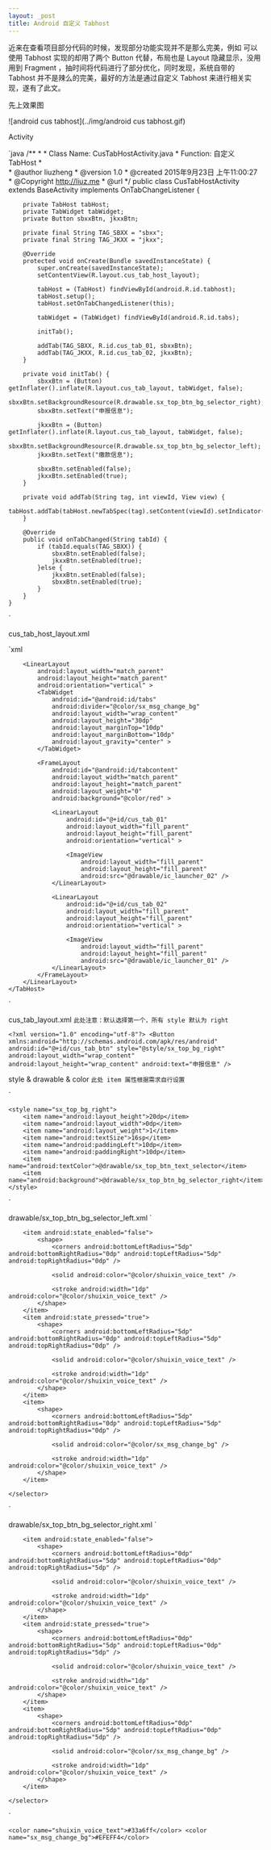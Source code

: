 ```yaml
---
layout: _post
title: Android 自定义 Tabhost 
---
```


 近来在查看项目部分代码的时候，发现部分功能实现并不是那么完美，例如  可以使用 Tabhost 实现的却用了两个 Button 代替，布局也是 Layout 隐藏显示，没用用到 Fragment ，抽时间将代码进行了部分优化，同时发现，系统自带的 Tabhost 并不是辣么的完美，最好的方法是通过自定义 Tabhost 来进行相关实现，遂有了此文。


 先上效果图
 
 ![android cus tabhost](../img/android cus tabhost.gif)
 
 Activity 

`java
	 /**
	 * 
	 *  Class Name: CusTabHostActivity.java
	 *  Function: 自定义 TabHost
	 *  
	 *  @author liuzheng
	 *  @version 1.0 
	 *  @created 2015年9月23日 上午11:00:27
	 *  @Copyright http://liuz.me 
	 *  @url
	 */
	public class CusTabHostActivity extends BaseActivity implements OnTabChangeListener {
		
		private TabHost tabHost;
		private TabWidget tabWidget;
		private Button sbxxBtn, jkxxBtn;
		
		private final String TAG_SBXX = "sbxx";
		private final String TAG_JKXX = "jkxx";
		
		@Override
		protected void onCreate(Bundle savedInstanceState) {
			super.onCreate(savedInstanceState);
			setContentView(R.layout.cus_tab_host_layout);
			
			tabHost = (TabHost) findViewById(android.R.id.tabhost);
			tabHost.setup();
			tabHost.setOnTabChangedListener(this);
			
			tabWidget = (TabWidget) findViewById(android.R.id.tabs);
			
			initTab();
			
			addTab(TAG_SBXX, R.id.cus_tab_01, sbxxBtn);
			addTab(TAG_JKXX, R.id.cus_tab_02, jkxxBtn);
		}

		private void initTab() {
			sbxxBtn = (Button) getInflater().inflate(R.layout.cus_tab_layout, tabWidget, false);
			sbxxBtn.setBackgroundResource(R.drawable.sx_top_btn_bg_selector_right);
			sbxxBtn.setText("申报信息");
			
			jkxxBtn = (Button) getInflater().inflate(R.layout.cus_tab_layout, tabWidget, false);
			sbxxBtn.setBackgroundResource(R.drawable.sx_top_btn_bg_selector_left);
			jkxxBtn.setText("缴款信息");

			sbxxBtn.setEnabled(false);
			jkxxBtn.setEnabled(true);
		}
		
		private void addTab(String tag, int viewId, View view) {
			tabHost.addTab(tabHost.newTabSpec(tag).setContent(viewId).setIndicator(view));
		}

		@Override
		public void onTabChanged(String tabId) {
			if (tabId.equals(TAG_SBXX)) {
				sbxxBtn.setEnabled(false);
				jkxxBtn.setEnabled(true);
			}else {
				jkxxBtn.setEnabled(false);
				sbxxBtn.setEnabled(true);
			}
		}
	}

`


 cus_tab_host_layout.xml 
 
`xml
  	<?xml version="1.0" encoding="utf-8"?>
	<TabHost xmlns:android="http://schemas.android.com/apk/res/android"
	    xmlns:tools="http://schemas.android.com/tools"
	    android:id="@android:id/tabhost"
	    android:layout_width="match_parent"
	    android:layout_height="match_parent" >

	    <LinearLayout
	        android:layout_width="match_parent"
	        android:layout_height="match_parent"
	        android:orientation="vertical" >
	        <TabWidget
	            android:id="@android:id/tabs"
	            android:divider="@color/sx_msg_change_bg" 
	            android:layout_width="wrap_content"
	            android:layout_height="30dp"
	            android:layout_marginTop="10dp"
	            android:layout_marginBottom="10dp"
	            android:layout_gravity="center" >
	        </TabWidget>

	        <FrameLayout
	            android:id="@android:id/tabcontent"
	            android:layout_width="match_parent"
	            android:layout_height="match_parent"
	            android:layout_weight="0"
	            android:background="@color/red" >

	            <LinearLayout
	                android:id="@+id/cus_tab_01"
	                android:layout_width="fill_parent"
	                android:layout_height="fill_parent"
	                android:orientation="vertical" >

	                <ImageView
	                    android:layout_width="fill_parent"
	                    android:layout_height="fill_parent"
	                    android:src="@drawable/ic_launcher_02" />
	            </LinearLayout>

	            <LinearLayout
	                android:id="@+id/cus_tab_02"
	                android:layout_width="fill_parent"
	                android:layout_height="fill_parent"
	                android:orientation="vertical" >

	                <ImageView
	                    android:layout_width="fill_parent"
	                    android:layout_height="fill_parent"
	                    android:src="@drawable/ic_launcher_01" />
	            </LinearLayout>
	        </FrameLayout>
	    </LinearLayout>
	</TabHost>
`

cus_tab_layout.xml   `此处注意：默认选择第一个，所有 style 默认为 right `

`
	<?xml version="1.0" encoding="utf-8"?>
	<Button xmlns:android="http://schemas.android.com/apk/res/android"
	    android:id="@+id/cus_tab_btn"
	    style="@style/sx_top_bg_right"  
	    android:layout_width="wrap_content"
	    android:layout_height="wrap_content"
	    android:text="申报信息" />
`



style & drawable & color  `此处 item 属性根据需求自行设置`

`
    <style name="sx_top_bg_left">
        <item name="android:layout_height">20dp</item>
        <item name="android:layout_width">0dp</item>
        <item name="android:layout_weight">1</item>
        <item name="android:textSize">16sp</item>
        <item name="android:paddingLeft">10dp</item>
        <item name="android:paddingRight">10dp</item>
        <item name="android:textColor">@drawable/sx_top_btn_text_selector</item>
        <item name="android:background">@drawable/sx_top_btn_bg_selector_left</item>
    </style>

    <style name="sx_top_bg_right">
        <item name="android:layout_height">20dp</item>
        <item name="android:layout_width">0dp</item>
        <item name="android:layout_weight">1</item>
        <item name="android:textSize">16sp</item>
        <item name="android:paddingLeft">10dp</item>
        <item name="android:paddingRight">10dp</item>
        <item name="android:textColor">@drawable/sx_top_btn_text_selector</item>
        <item name="android:background">@drawable/sx_top_btn_bg_selector_right</item>
    </style>

`

drawable/sx_top_btn_bg_selector_left.xml
`
	<?xml version="1.0" encoding="utf-8"?>
	<selector xmlns:android="http://schemas.android.com/apk/res/android">

	    <item android:state_enabled="false">
	        <shape>
	            <corners android:bottomLeftRadius="5dp" android:bottomRightRadius="0dp" android:topLeftRadius="5dp" android:topRightRadius="0dp" />

	            <solid android:color="@color/shuixin_voice_text" />

	            <stroke android:width="1dp" android:color="@color/shuixin_voice_text" />
	        </shape>
	    </item>
	    <item android:state_pressed="true">
	        <shape>
	            <corners android:bottomLeftRadius="5dp" android:bottomRightRadius="0dp" android:topLeftRadius="5dp" android:topRightRadius="0dp" />

	            <solid android:color="@color/shuixin_voice_text" />

	            <stroke android:width="1dp" android:color="@color/shuixin_voice_text" />
	        </shape>
	    </item>
	    <item>
	        <shape>
	            <corners android:bottomLeftRadius="5dp" android:bottomRightRadius="0dp" android:topLeftRadius="5dp" android:topRightRadius="0dp" />

	            <solid android:color="@color/sx_msg_change_bg" />

	            <stroke android:width="1dp" android:color="@color/shuixin_voice_text" />
	        </shape>
	    </item>

	</selector>
`

drawable/sx_top_btn_bg_selector_right.xml
`
	<?xml version="1.0" encoding="utf-8"?>
	<selector xmlns:android="http://schemas.android.com/apk/res/android">

	    <item android:state_enabled="false">
	        <shape>
	            <corners android:bottomLeftRadius="0dp" android:bottomRightRadius="5dp" android:topLeftRadius="0dp" android:topRightRadius="5dp" />

	            <solid android:color="@color/shuixin_voice_text" />

	            <stroke android:width="1dp" android:color="@color/shuixin_voice_text" />
	        </shape>
	    </item>
	    <item android:state_pressed="true">
	        <shape>
	            <corners android:bottomLeftRadius="0dp" android:bottomRightRadius="5dp" android:topLeftRadius="0dp" android:topRightRadius="5dp" />

	            <solid android:color="@color/shuixin_voice_text" />

	            <stroke android:width="1dp" android:color="@color/shuixin_voice_text" />
	        </shape>
	    </item>
	    <item>
	        <shape>
	            <corners android:bottomLeftRadius="0dp" android:bottomRightRadius="5dp" android:topLeftRadius="0dp" android:topRightRadius="5dp" />

	            <solid android:color="@color/sx_msg_change_bg" />

	            <stroke android:width="1dp" android:color="@color/shuixin_voice_text" />
	        </shape>
	    </item>

	</selector>
`


`
    <color name="shuixin_voice_text">#33a6ff</color>
    <color name="sx_msg_change_bg">#EFEFF4</color>
`






























